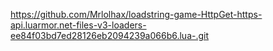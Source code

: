 https://github.com/Mrlolhax/loadstring-game-HttpGet-https-api.luarmor.net-files-v3-loaders-ee84f03bd7ed28126eb2094239a066b6.lua-.git
